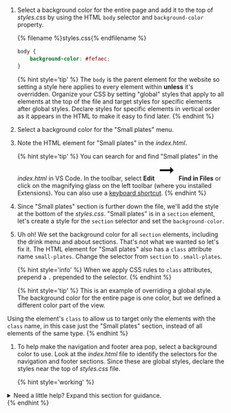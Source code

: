 1. Select a background color for the entire page and add it to the top of _styles.css_ by using the HTML `body` selector and `background-color` property. 

   {% filename %}styles.css{% endfilename %}
    ```css
    body {
        background-color: #fefaec;
    }
    ```
    {% hint style='tip' %}
The `body` is the parent element for the website so setting a style here applies to every element within **unless** it's overridden. Organize your CSS by setting "global" styles that apply to all elements at the top of the file and target styles for specific elements after global styles. Declare styles for specific elements in vertical order as it appears in the HTML to make it easy to find later.
    {% endhint %}

1. Select a background color for the "Small plates" menu. 

1. Note the HTML element for "Small plates" in the _index.html_. 

   {% hint style='tip' %}
You can search for and find "Small plates" in the _index.html_ in VS Code. In the toolbar, select **Edit** ![](../images/arrow-right.svg) **Find in Files** or click on the magnifying glass on the left toolbar (where you installed Extensions). You can also use a [keyboard shortcut](../references/).
    {% endhint %}


1. Since "Small plates" section is further down the file, we'll add the style at the bottom of the _styles.css_. "Small plates" is in a `section` element, let's create a style for the `section` selector and set the `background-color`.

1. Uh oh! We set the background color for all `section` elements, including the drink menu and about sections. That's not what we wanted so let's fix it. The HTML element for "Small plates" also has a `class` attribute name `small-plates`. Change the selector from `section` to `.small-plates`.

   {% hint style='info' %}
When we apply CSS rules to `class` attributes, prepend a `.` prepended to the selector.
   {% endhint %}

   {% hint style='tip' %}
This is an example of overriding a global style. The background color for the entire page is one color, but we defined a different color part of the view.  

Using the element's `class` to allow us to target only the elements with the `class` name, in this case just the "Small plates" section, instead of all elements of the same type.
   {% endhint %}

1. To help make the navigation and footer area pop, select a background color to use. Look at the _index.html_ file to identify the selectors for the navigation and footer sections. Since these are global styles, declare the styles near the top of _styles.css_ file.

   {% hint style='working' %}
<details>
<summary>
Need a little help? Expand this section for guidance. 
</summary>
The colors may be different depending on your color choice.
Declare a style for <code>nav</code> after the style for <code>body</code> and add <code>background-color: #cb6f10;</code>. 

Declare a style for <code>footer</code> and add <code>background-color: #cb6f10;</code>. 
</details>
   {% endhint %}


